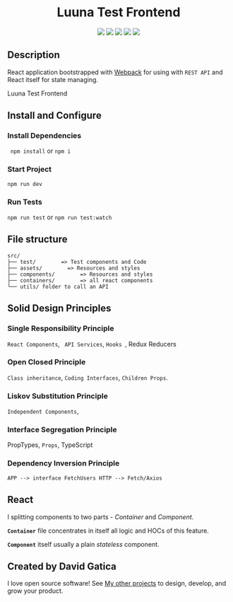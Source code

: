 <h1 align="center">Luuna Test Frontend</h1>
<p align="center">
  <a href="https://www.npmjs.com/" target="_blank"><img src="https://img.shields.io/badge/Packages-NPM-%23CB3837.svg?logo=npm&link=https://www.npmjs.com"></a>
  <a href="https://webpack.js.org/" target="_blank"><img src="https://img.shields.io/badge/Bundler-Webpack-%238DD6F9.svg?logo=Webpack"></a>
  <a href="https://reactjs.org/" target="_blank"><img src="https://img.shields.io/badge/View-React-blue.svg?logo=React"></a>
  <a href="https://getbootstrap.com/docs/4.0/getting-started/introduction/" target="_blank"><img src="https://img.shields.io/badge/UI%20Framework-Bootstrap%20-%2300b5ad.svg"></a>
<a href="https://www.styled-components.com/" target="_blank"><img src="https://img.shields.io/badge/%F0%9F%92%85%20Styles-Styled%20Components-%23de9b62.svg"></a>
</p>


## Description

React application bootstrapped with [Webpack](https://webpack.js.org/) for using with `REST API` and React itself for state managing.


Luuna Test Frontend

## Install and Configure

### Install Dependencies
``` npm install``` or ```npm i``` 
### Start Project
``` npm run dev ``` 
### Run Tests
``` npm run test ``` or ``` npm run test:watch ```


## File structure

```
src/
├── test/        => Test components and Code
├── assets/        => Resources and styles
├── components/        => Resources and styles
├── containers/        => all react components
└── utils/ folder to call an API

```

## Solid Design Principles



### Single Responsibility Principle
``` React Components ```,
``` API Services```,
```Hooks ```,
Redux Reducers


### Open Closed Principle

``` Class inheritance ```,
``` Coding Interfaces ```,
``` Children Props ```.

### Liskov Substitution Principle


``` Independent Components ```,


### Interface Segregation Principle

PropTypes,
``` Props ```,
TypeScript


### Dependency Inversion Principle

``` APP --> interface FetchUsers HTTP --> Fetch/Axios ```


## React 

I splitting components to two parts - _Container_ and _Component_.

**`Container`** file concentrates in itself all logic and HOCs of this feature.

**`Component`** itself usually a plain _stateless_ component.


## Created by David Gatica


I love open source software! See [My other projects](https://github.com/dvdgatik) to design, develop, and grow your product.